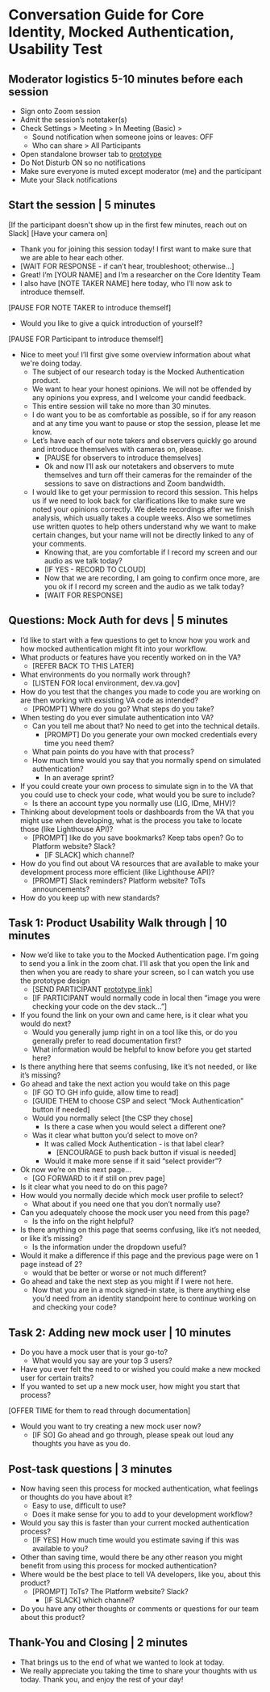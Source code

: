 # Conversation Guide for Core Identity, Mocked Authentication, Usability Test

## Moderator logistics 5-10 minutes before each session

- Sign onto Zoom session
- Admit the session’s notetaker(s)
- Check Settings > Meeting > In Meeting (Basic) >
   - Sound notification when someone joins or leaves: OFF
   - Who can share > All Participants
- Open standalone browser tab to [prototype](https://dev.va.gov/sign-in/mocked-auth)
- Do Not Disturb ON so no notifications
- Make sure everyone is muted except moderator (me) and the participant
- Mute your Slack notifications


## Start the session | 5 minutes

[If the participant doesn't show up in the first few minutes, reach out on Slack]
[Have your camera on]

- Thank you for joining this session today! I first want to make sure that we are able to hear each other.
- [WAIT FOR RESPONSE - if can’t hear, troubleshoot; otherwise…]
- Great! I’m [YOUR NAME] and I’m a researcher on the Core Identity Team
- I also have [NOTE TAKER NAME] here today, who I’ll now ask to introduce themself.

[PAUSE FOR NOTE TAKER to introduce themself]

- Would you like to give a quick introduction of yourself?

[PAUSE FOR Participant to introduce themself]

- Nice to meet you! I’ll first give some overview information about what we're doing today.
   - The subject of our research today is the Mocked Authentication product.
   - We want to hear your honest opinions. We will not be offended by any opinions you express, and I welcome your candid feedback.
   - This entire session will take no more than 30 minutes. 
   - I do want you to be as comfortable as possible, so if for any reason and at any time you want to pause or stop the session, please let me know.
   - Let’s have each of our note takers and observers quickly go around and introduce themselves with cameras on, please. 
      - [PAUSE for observers to introduce themselves]
      - Ok and now I’ll ask our notetakers and observers to mute themselves and turn off their cameras for the remainder of the sessions to save on distractions and Zoom bandwidth.
   - I would like to get your permission to record this session. This helps us if we need to look back for clarifications like to make sure we noted your opinions correctly. We delete recordings after we finish analysis, which usually takes a couple weeks. Also we sometimes use written quotes to help others understand why we want to make certain changes, but your name will not be directly linked to any of your comments.
      - Knowing that, are you comfortable if I record my screen and our audio as we talk today?
      - [IF YES - RECORD TO CLOUD] 
      - Now that we are recording, I am going to confirm once more, are you ok if I record my screen and the audio as we talk today?
      - [WAIT FOR RESPONSE]



## Questions: Mock Auth for devs | 5 minutes

- I’d like to start with a few questions to get to know how you work and how mocked authentication might fit into your workflow.
- What products or features have you recently worked on in the VA?
   - [REFER BACK TO THIS LATER]
- What environments do you normally work through?
   - [LISTEN FOR local environment, dev.va.gov]
- How do you test that the changes you made to code you are working on are then working with exsisting VA code as intended?
   - [PROMPT] Where do you go? What steps do you take?
- When testing do you ever simulate authentication into VA?
   - Can you tell me about that? No need to get into the technical details.
      - [PROMPT] Do you generate your own mocked credentials every time you need them?
   - What pain points do you have with that process?
   - How much time would you say that you normally spend on simulated authentication?
      - In an average sprint?
- If you could create your own process to simulate sign in to the VA that you could use to check your code, what would you be sure to include?
   - Is there an account type you normally use (LIG, IDme, MHV)?
- Thinking about development tools or dashboards from the VA that you might use when developing, what is the process you take to locate those (like Lighthouse API)?
   - [PROMPT] like do you save bookmarks? Keep tabs open? Go to Platform website? Slack?
      - [IF SLACK] which channel?
- How do you find out about VA resources that are available to make your development process more efficient (like Lighthouse API)?
   - [PROMPT] Slack reminders? Platform website? ToTs announcements?
- How do you keep up with new standards?


## Task 1: Product Usability Walk through | 10 minutes

- Now we’d like to take you to the Mocked Authentication page. I'm going to send you a link in the zoom chat. I'll ask that you open the link and then when you are ready to share your screen, so I can watch you use the prototype design
   - [SEND PARTICIPANT [prototype link](https://dev.va.gov/sign-in/mocked-auth)]
   - [IF PARTICIPANT would normally code in local then “image you were checking your code on the dev stack…”]
- If you found the link on your own and came here, is it clear what you would do next?
   - Would you generally jump right in on a tool like this, or do you generally prefer to read documentation first?
   - What information would be helpful to know before you get started here?
- Is there anything here that seems confusing, like it’s not needed, or like it’s missing?
- Go ahead and take the next action you would take on this page
   - [IF GO TO GH info guide, allow time to read]
   - [GUIDE THEM to choose CSP and select “Mock Authentication” button if needed]
   - Would you normally select [the CSP they chose]
      - Is there a case when you would select a different one?
   - Was it clear what button you’d select to move on?
      - It was called Mock Authentication - is that label clear?
         - [ENCOURAGE to push back button if visual is needed]
      - Would it make more sense if it said “select provider”?
- Ok now we’re on this next page…
   - [GO FORWARD to it if still on prev page]
- Is it clear what you need to do on this page?
- How would you normally decide which mock user profile to select?
   - What about if you need one that you don’t normally use?
- Can you adequately choose the mock user you need from this page?
   - Is the info on the right helpful? 
- Is there anything on this page that seems confusing, like it’s not needed, or like it’s missing?
   - Is the information under the dropdown useful?
- Would it make a difference if this page and the previous page were on 1 page instead of 2?
   - would that be better or worse or not much different?
- Go ahead and take the next step as you might if I were not here.
   - Now that you are in a mock signed-in state, is there anything else you’d need from an identity standpoint here to continue working on and checking your code?


## Task 2: Adding new mock user | 10 minutes

- Do you have a mock user that is your go-to?
   - What would you say are your top 3 users?
- Have you ever felt the need to or wished you could make a new mocked user for certain traits?
- If you wanted to set up a new mock user, how might you start that process?
  
[OFFER TIME for them to read through documentation]

- Would you want to try creating a new mock user now?
   - [IF SO] Go ahead and go through, please speak out loud any thoughts you have as you do.


## Post-task questions | 3 minutes
- Now having seen this process for mocked authentication, what feelings or thoughts do you have about it?
   - Easy to use, difficult to use?
   - Does it make sense for you to add to your development workflow?
- Would you say this is faster than your current mocked authentication process?
  - [IF YES] How much time would you estimate saving if this was available to you?
- Other than saving time, would there be any other reason you might benefit from using this process for mocked authentication?
- Where would be the best place to tell VA developers, like you, about this product?
  - [PROMPT] ToTs? The Platform website? Slack?
     - [IF SLACK] which channel?
- Do you have any other thoughts or comments or questions for our team about this product?


## Thank-You and Closing | 2 minutes

- That brings us to the end of what we wanted to look at today. 
- We really appreciate you taking the time to share your thoughts with us today. Thank you, and enjoy the rest of your day!


